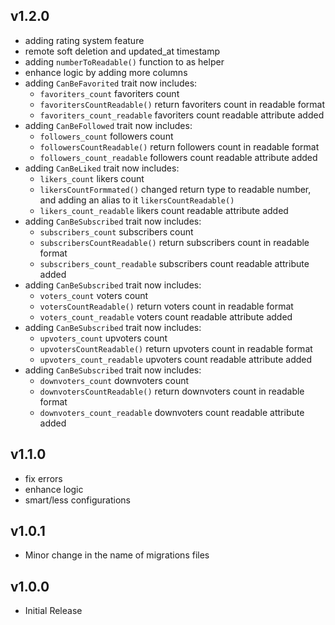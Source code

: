 ## v1.2.0
* adding rating system feature
* remote soft deletion and updated_at timestamp
* adding `numberToReadable()` function to as helper
* enhance logic by adding more columns
* adding `CanBeFavorited` trait now includes:
  * `favoriters_count` favoriters count
  * `favoritersCountReadable()` return favoriters count in readable format 
  * `favoriters_count_readable` favoriters count readable attribute added
* adding `CanBeFollowed` trait now includes:
  * `followers_count` followers count
  * `followersCountReadable()` return followers count in readable format 
  * `followers_count_readable` followers count readable attribute added
* adding `CanBeLiked` trait now includes:
  * `likers_count` likers count
  * `likersCountFormmated()` changed return type to readable number, and adding an alias to it `likersCountReadable()`
  * `likers_count_readable` likers count readable attribute added
* adding `CanBeSubscribed` trait now includes:
  * `subscribers_count` subscribers count
  * `subscribersCountReadable()` return subscribers count in readable format 
  * `subscribers_count_readable` subscribers count readable attribute added
* adding `CanBeSubscribed` trait now includes:
  * `voters_count` voters count
  * `votersCountReadable()` return voters count in readable format 
  * `voters_count_readable` voters count readable attribute added
* adding `CanBeSubscribed` trait now includes:
  * `upvoters_count` upvoters count
  * `upvotersCountReadable()` return upvoters count in readable format 
  * `upvoters_count_readable` upvoters count readable attribute added
* adding `CanBeSubscribed` trait now includes:
  * `downvoters_count` downvoters count
  * `downvotersCountReadable()` return downvoters count in readable format 
  * `downvoters_count_readable` downvoters count readable attribute added

## v1.1.0
* fix errors  
* enhance logic
* smart/less configurations 

## v1.0.1
* Minor change in the name of migrations files

## v1.0.0
* Initial Release
